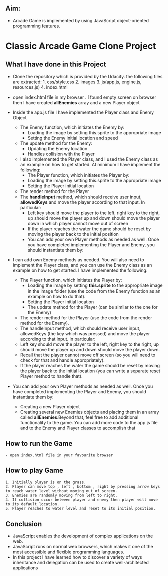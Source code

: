## Aim:

-   Arcade Game is implemented by using JavaScript object-oriented programming  features.

# Classic Arcade Game Clone Project

## What I have done in this Project

-   Clone the repository which is provided by the Udacity. the following files are extracted:
           1\. css/style.css
           2\. images
           3\. js(app.js, engine.js, resources.js)
           4\. index.html
-   open index.html file in my browser . I found empty screen on browser then I have created **allEnemies** array and a new Player object
-   Inside the app.js file I have implemented the Player class and Enemy Object

    -   The Enemy function, which initiates the Enemy by:
        -   Loading the image by setting this.sprite to the appropriate image
        -   Setting the Enemy initial location and speed
    -   The update method for the Enemy:
        -   Updating the Enemy location
        -   Handles collision with the Player
    -   I also implemented the Player class, and I used the Enemy class as an example on how to get started. At minimum I have implement the following:
        -   The Player function, which initiates the Player by:
        -   Loading the image by setting this.sprite to the appropriate image
        -   Setting the Player initial location
    -   The render method for the Player
    -   The **handleInput** method, which should receive user input, **allowedKeys**  and move the player according to that input. In particular:
        -   Left key should move the player to the left, right key to the right, up should
            move the player up and down should move the player down in which player cannot move out of screen
        -   If the player reaches the water the game should be reset by moving the
              player back to the initial position
        -   You can add your own Player methods as needed as well. Once you have  completed implementing the Player and Enemy, you should instantiate them by:

-   I can add own Enemy methods as needed. You will also need to implement the Player class, and you can use the Enemy class as an example on how to get started. I have implemented the following:
    -   The Player function, which initiates the Player by:
        -   Loading the image by setting **this.sprite** to the appropriate image in the image folder (use the code from the Enemy function as an example on how
            to do that).
        -   Setting the Player initial location
        -   The update method for the Player (can be similar to the one for the Enemy)
    -   The render method for the Player (use the code from the render method for the Enemy).
    -   The handleInput method, which should receive user input, allowedKeys (the key which was pressed) and move the player according to that input. In particular:
    -   Left key should move the player to the left, right key to the right, up should move the player up and down should move the player down.
    -   Recall that the player cannot move off screen (so you will need to check for that and handle appropriately).
    -   If the player reaches the water the game should be reset by moving the player back to the initial location (you can write a separate reset Player
        method to handle that).
-   You can add your own Player methods as needed as well. Once you have completed implementing the Player and Enemy, you should instantiate them by:
    -   Creating a new Player object
    -   Creating several new Enemies objects and placing them in an array called
        **allEnemies**.Beyond that, feel free to add additional functionality to the game. You can add more code to the app.js file and to the Enemy and Player classes to accomplish that

## How to run the Game

    - open index.html file in your favourite browser

## How to play Game

    1. Initially player is on the grass.
    2. Player can move top , left , bottom , right by pressing arrow keys to reach water level without moving out of screen.
    3. Enemies are randomly moving from left to right.
    4. If collision occur between player and enemy then player will move to its default location.
    5. Player reaches to water level and reset to its initial position.

## Conclusion

-   JavaScript enables the development of complex applications on the web.
-   JavaScript runs on normal web browsers, which makes it one of the most accessible and flexible programming languages.
-   In this project I have learned how to discover a variety of ways inheritance and delegation can be used to create well-architected applications
